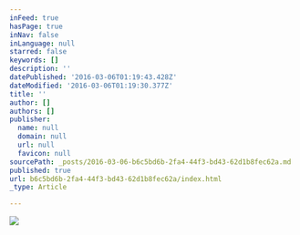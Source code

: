 ```yaml
---
inFeed: true
hasPage: true
inNav: false
inLanguage: null
starred: false
keywords: []
description: ''
datePublished: '2016-03-06T01:19:43.428Z'
dateModified: '2016-03-06T01:19:30.377Z'
title: ''
author: []
authors: []
publisher:
  name: null
  domain: null
  url: null
  favicon: null
sourcePath: _posts/2016-03-06-b6c5bd6b-2fa4-44f3-bd43-62d1b8fec62a.md
published: true
url: b6c5bd6b-2fa4-44f3-bd43-62d1b8fec62a/index.html
_type: Article

---
```

![](https://the-grid-user-content.s3-us-west-2.amazonaws.com/cda42028-aea8-49cc-b849-4778d395f9a9.png)